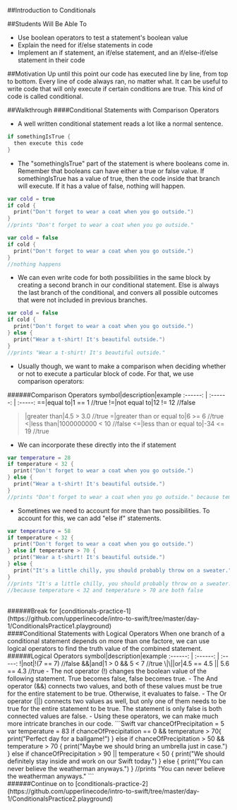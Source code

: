 ##Introduction to Conditionals

##Students Will Be Able To
- Use boolean operators to test a statement's boolean value
- Explain the need for if/else statements in code
- Implement an if statement, an if/else statement, and an if/else-if/else statement in their code

##Motivation
Up until this point our code has executed line by line, from top to bottom. Every line of code always ran, no matter what. It can be useful to write code that will only execute if certain conditions are true. This kind of code is called conditional.

##Walkthrough
####Conditional Statements with Comparison Operators
- A well written conditional statement reads a lot like a normal sentence.
```Swift
if somethingIsTrue {
  then execute this code
}
```

- The "somethingIsTrue" part of the statement is where booleans come in. Remember that booleans can have either a true or false value. If somethingIsTrue has a value of true, then the code inside that branch will execute. If it has a value of false, nothing will happen.
```Swift
var cold = true
if cold {
  print("Don't forget to wear a coat when you go outside.")
}
//prints "Don't forget to wear a coat when you go outside."
```

```Swift
var cold = false
if cold {
  print("Don't forget to wear a coat when you go outside.")
}
//nothing happens
```

- We can even write code for both possibilities in the same block by creating a second branch in our conditional statement. Else is always the last branch of the conditional, and convers all possible outcomes that were not included in previous branches.
```Swift
var cold = false
if cold {
  print("Don't forget to wear a coat when you go outside.")
} else {
  print("Wear a t-shirt! It's beautiful outside.")
}
//prints "Wear a t-shirt! It's beautiful outside."
```

- Usually though, we want to make a comparison when deciding whether or not to execute a particular block of code. For that, we use comparison operators:

######Comparison Operators
symbol|description|example
:------: | :------: | :-----:
==|equal to|1 == 1   //true
!=|not equal to|12 != 12   //false
>|greater than|4.5 > 3.0   //true
>=|greater than or equal to|6 >= 6   //true
<|less than|1000000000 < 10   //false
<=|less than or equal to|-34 <= 19   //true
- We can incorporate these directly into the if statement
```Swift
var temperature = 28
if temperature < 32 {
  print("Don't forget to wear a coat when you go outside.")
} else {
  print("Wear a t-shirt! It's beautiful outside.")
}
//prints "Don't forget to wear a coat when you go outside." because temperature < 32 is true
```

- Sometimes we need to account for more than two possibilities. To account for this, we can add "else if" statements.
```Swift
var temperature = 58
if temperature < 32 {
  print("Don't forget to wear a coat when you go outside.")
} else if temperature > 70 {
  print("Wear a t-shirt! It's beautiful outside.")
} else {
  print("It's a little chilly, you should probably throw on a sweater.")
}
//prints "It's a little chilly, you should probably throw on a sweater." 
//because temperature < 32 and temperature > 70 are both false
```
<br>
######Break for [conditionals-practice-1](https://github.com/upperlinecode/intro-to-swift/tree/master/day-1/ConditionalsPractice1.playground)
<br>
####Conditional Statements with Logical Operators
When one branch of a conditional statement depends on more than one factore, we can use logical operators to find the truth value of the combined statement.
######Logical Operators
symbol|description|example
:------: | :------: | :-----:
!|not|!(7 == 7)   //false
&&|and|1 > 0 && 5 < 7   //true
\|\||or|4.5 == 4.5 || 5.6 == 4.3   //true
- The not operator (!) changes the boolean value of the following statement. True becomes false, false becomes true.
- The And operator (&&) connects two values, and both of these values must be true for the entire statement to be true. Otherwise, it evaluates to false. 
- The Or operator (||) connects two values as well, but only one of them needs to be true for the entire statement to be true. The statement is only false is both connected values are false.
- Using these operators, we can make much more intricate branches in our code.
```Swift
var chanceOfPrecipitation = 5
var temperature = 83
if chanceOfPrecipitation == 0 && temperature > 70{
  print("Perfect day for a ballgame!")
} else if chanceOfPrecipitation > 50 && temperature > 70 {
  print("Maybe we should bring an umbrella just in case.")
} else if chanceOfPrecipitation > 90 || temperature < 50 {
  print("We should definitely stay inside and work on our Swift today.")
} else {
  print("You can never believe the weatherman anyways.")
}
//prints "You can never believe the weatherman anyways."
```
<br>
######Continue on to [conditionals-practice-2](https://github.com/upperlinecode/intro-to-swift/tree/master/day-1/ConditionalsPractice2.playground)

